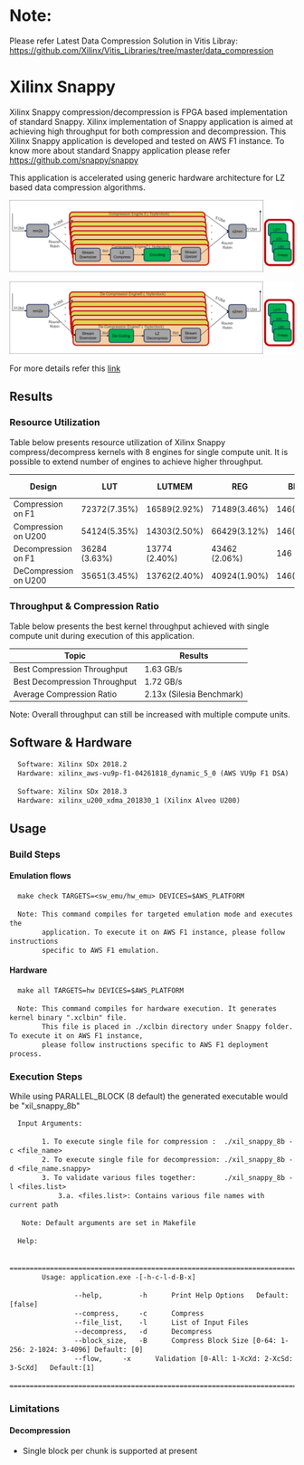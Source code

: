 # Note:
Please refer Latest Data Compression Solution in Vitis Libray:
https://github.com/Xilinx/Vitis_Libraries/tree/master/data_compression

# Xilinx Snappy  

Xilinx Snappy compression/decompression is FPGA based implementation of standard Snappy. 
Xilinx implementation of Snappy application is aimed at achieving high throughput for both compression and decompression.
This Xilinx Snappy application is developed and tested on AWS F1 instance. To know
more about standard Snappy application please refer https://github.com/snappy/snappy

This application is accelerated using generic hardware architecture for LZ based data compression algorithms.

![LZx compress select](../img/lzx_comp.png) <br />

![LZx decompress select](../img/lzx_decomp.png) <br />

For more details refer this [link](https://gitenterprise.xilinx.com/heeran/xil_snappy/blob/master/README.md)


## Results

### Resource Utilization <br />

Table below presents resource utilization of Xilinx Snappy compress/decompress
kernels with 8 engines for single compute unit. It is possible to extend number of engines to achieve higher throughput.


| Design | LUT | LUTMEM | REG | BRAM | URAM| DSP | Fmax (MHz) |
| --------------- | --- | ------ | --- | ---- | --- | -----| -----|
| Compression on F1      | 72372(7.35%) | 16589(2.92%)|71489(3.46%)|146(7.68%) | 48(5.23%)|1(0.01%)|258.3|
| Compression on U200     | 54124(5.35%) | 14303(2.50%)|66429(3.12%)|146(8.04%) | 48(5.00%)|1(0.01%)|273.2|
| Decompression on F1 | 36284 (3.63%) | 13774 (2.40%) | 43462 (2.06%) | 146 (7.6%) | 0 | 1 (0.01%) | 
| DeCompression on U200   | 35651(3.45%) | 13762(2.40%)|40924(1.90%)|146(7.93%) | 0|1(0.01%)|300|


### Throughput & Compression Ratio

Table below presents the best kernel throughput achieved with single compute unit during execution of this application.

| Topic| Results| 
|-------|--------|
|Best Compression Throughput|1.63 GB/s|
|Best Decompression Throughput|1.72 GB/s|
|Average Compression Ratio| 2.13x (Silesia Benchmark)|

Note: Overall throughput can still be increased with multiple compute units.

## Software & Hardware

```
  Software: Xilinx SDx 2018.2
  Hardware: xilinx_aws-vu9p-f1-04261818_dynamic_5_0 (AWS VU9p F1 DSA)

  Software: Xilinx SDx 2018.3
  Hardware: xilinx_u200_xdma_201830_1 (Xilinx Alveo U200)
```
 
## Usage


### Build Steps

#### Emulation flows
```
  make check TARGETS=<sw_emu/hw_emu> DEVICES=$AWS_PLATFORM
  
  Note: This command compiles for targeted emulation mode and executes the
        application. To execute it on AWS F1 instance, please follow instructions
        specific to AWS F1 emulation.
```
#### Hardware

```
  make all TARGETS=hw DEVICES=$AWS_PLATFORM

  Note: This command compiles for hardware execution. It generates kernel binary ".xclbin" file. 
        This file is placed in ./xclbin directory under Snappy folder. To execute it on AWS F1 instance, 
        please follow instructions specific to AWS F1 deployment process.

```

### Execution Steps

While using PARALLEL_BLOCK (8 default) the generated executable would be
"xil_snappy_8b"

```
  Input Arguments: 
    
        1. To execute single file for compression :  ./xil_snappy_8b -c <file_name>
        2. To execute single file for decompression: ./xil_snappy_8b -d <file_name.snappy>
        3. To validate various files together:       ./xil_snappy_8b -l <files.list>
            3.a. <files.list>: Contains various file names with current path    
        
   Note: Default arguments are set in Makefile

  Help:

        ===============================================================================================
        Usage: application.exe -[-h-c-l-d-B-x]

                --help,         -h      Print Help Options   Default: [false]
                --compress,     -c      Compress
                --file_list,    -l      List of Input Files
                --decompress,   -d      Decompress
                --block_size,   -B      Compress Block Size [0-64: 1-256: 2-1024: 3-4096] Default: [0]
                --flow,     -x      Validation [0-All: 1-XcXd: 2-XcSd: 3-ScXd]   Default:[1]
        ===============================================================================================

```


### Limitations

#### Decompression

- Single block per chunk is supported at present





